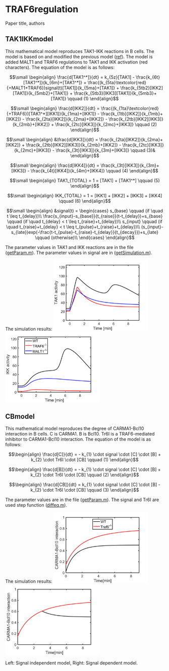 # TRAF6regulation

Paper title, authors

## TAK1IKKmodel
This mathematical model reproduces TAK1-IKK reactions in B cells. The model is based on and modified the previous model ([ref](https://github.com/kntrinoue/Shinohara2014Science)). The model is added MALT1 and TRAF6 regulations to TAK1 and IKK activation (red characters). The equation of the model is as follows:

```math
\small
\begin{align} 
 \frac{d[TAK1^*]}{dt} = k_{5z}[TAK1] - \frac{k_{6t}[TAK1^*]}{k_{6m}+[TAK1^*]} + \frac{(k_{5ta}\textcolor{red}{+MALT1+TRAF6})signal(t)[TAK1]}{k_{5ma}+[TAK1]} + \frac{k_{5tb2}[IKK2][TAK1]}{k_{5mb2}+[TAK1]} + \frac{k_{5tb3}[IKK3][TAK1]}{k_{5mb3}+[TAK1]} \qquad   (1)
\end{align}
```
```math
\small
\begin{align}
 \frac{d[IKK2]}{dt} = \frac{(k_{1ta}\textcolor{red}{+TRAF6})[TAK1^*][IKK1]}{k_{1ma}+[IKK1]} - \frac{k_{1tb}[IKK2]}{k_{1mb}+[IKK2]} - \frac{k_{2ta}[IKK2]}{k_{2ma}+[IKK2]} - \frac{k_{2tb}[IKK2][IKK3]}{k_{2mb}+[IKK2]} +  \frac{k_{2tc}[IKK3]}{k_{2mc}+[IKK3]} \qquad (2)
\end{align}
```
```math
\small
\begin{align}
 &\frac{d[IKK3]}{dt} = \frac{k_{2ta}[IKK2]}{k_{2ma}+[IKK2]} + \frac{k_{2tb}[IKK2][IKK3]}{k_{2mb}+[IKK2]} - \frac{k_{2tc}[IKK3]}{k_{2mc}+[IKK3]} -   \frac{k_{3t}[IKK3]}{k_{3m}+[IKK3]} \qquad (3)&
\end{align}
```
```math
\small
\begin{align}
 \frac{d[IKK4]}{dt} =  \frac{k_{3t}[IKK3]}{k_{3m}+[IKK3]}  -  \frac{k_{4t}[IKK4]}{k_{4m}+[IKK4]} \qquad (4)
\end{align}
```
```math
\small
\begin{align}
 TAK1_{TOTAL} = 1 = [TAK1] + [TAK1^*] \qquad (5)
\end{align}
```
```math
\small
\begin{align}
 IKK_{TOTAL} = 1 = [IKK1] + [IKK2] + [IKK3] + [IKK4] \qquad (6)
\end{align}
```


```math
\small
\begin{align}
 &signal(t) = 
\begin{cases}
s_{base} \qquad  (if  \quad t \leq t_{delay})\\
\frac{s_{input}-s_{base}}{t_{raise}}(t-t_{delay})+s_{base}  \qquad (if \quad  t_{delay} < t \leq t_{raise}+t_{delay})\\
s_{input}  \qquad  (if \quad  t_{raise}+t_{delay} < t \leq t_{pulse}+t_{raise}+t_{delay})\\
(s_{input}-s_{late})exp(-\frac{t-t_{pulse}-t_{raise}-t_{delay}}{t_{decay}})+s_{late}  \qquad (otherwise)\\
\end{cases}
\end{align}
```

The parameter values in TAK1 and IKK reactions are in the file ([getParam.m](https://github.com/kntrinoue/TRAF6regulation/blob/main/TAK1IKKmodel/getParam.m)). The parameter values in signal are in ([getSimulation.m](https://github.com/kntrinoue/TRAF6regulation/blob/main/TAK1IKKmodel/getSimulation.m)).

The simulation results:
<img src="https://github.com/kntrinoue/TRAF6regulation/blob/main/TAK1IKKmodel/TAK1.png" width="300">
<img src="https://github.com/kntrinoue/TRAF6regulation/blob/main/TAK1IKKmodel/IKK.png" width="300">


## CBmodel
This mathematical model reproduces the degree of CARMA1-Bcl10 interaction in B cells. C is CARMA1. B is Bcl10. Tr6I is a TRAF6-mediated inhibitor to CARMA1-Bcl10 interaction. The equation of the model is as follows:


```math
\begin{align}
 \frac{d[C]}{dt} =  - k_{1} \cdot signal \cdot [C] \cdot [B] +  k_{2} \cdot Tr6I \cdot [CB] \qquad (1)
\end{align}
```
```math
\begin{align}
 \frac{d[B]}{dt} =  - k_{1} \cdot signal \cdot [C] \cdot [B] +  k_{2} \cdot Tr6I \cdot [CB] \qquad (2)
\end{align}
```
```math
\begin{align}
 \frac{d[CB]}{dt} =  k_{1} \cdot signal \cdot [C] \cdot [B] -  k_{2} \cdot Tr6I \cdot [CB] \qquad (3)
\end{align}
```

The parameter values  are in the file ([getParam.m](https://github.com/kntrinoue/TRAF6regulation/blob/main/CBmodel/getParam.m)). The signal and Tr6I are used step function ([diffeq.m](https://github.com/kntrinoue/TRAF6regulation/blob/main/CBmodel/diffeq.m)).


The simulation results:
<img src="https://github.com/kntrinoue/TRAF6regulation/blob/main/CBmodel/signalindependentCB.png" width="300">
<img src="https://github.com/kntrinoue/TRAF6regulation/blob/main/CBmodel/signaldependentCB.png" width="300">

Left: Signal independent model, Right: Signal dependent model.
